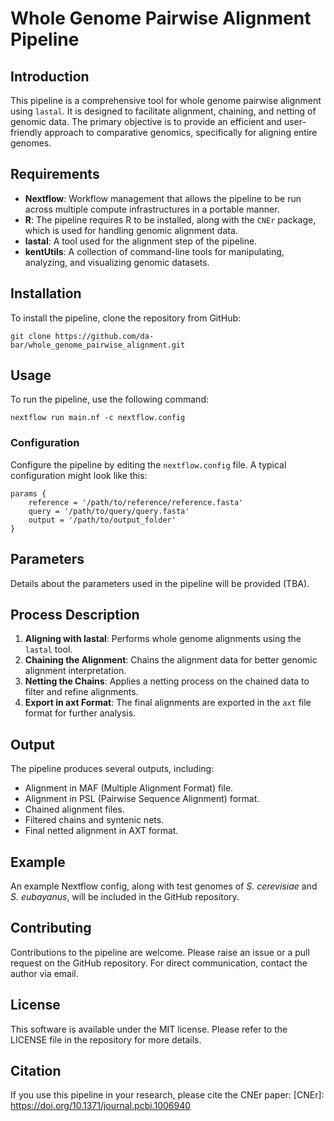 # Whole Genome Pairwise Alignment Pipeline

## Introduction

This pipeline is a comprehensive tool for whole genome pairwise alignment using `lastal`. It is designed to facilitate alignment, chaining, and netting of genomic data. The primary objective is to provide an efficient and user-friendly approach to comparative genomics, specifically for aligning entire genomes.

## Requirements

- **Nextflow**: Workflow management that allows the pipeline to be run across multiple compute infrastructures in a portable manner.
- **R**: The pipeline requires R to be installed, along with the `CNEr` package, which is used for handling genomic alignment data.
- **lastal**: A tool used for the alignment step of the pipeline.
- **kentUtils**: A collection of command-line tools for manipulating, analyzing, and visualizing genomic datasets.

## Installation

To install the pipeline, clone the repository from GitHub:

    git clone https://github.com/da-bar/whole_genome_pairwise_alignment.git

## Usage

To run the pipeline, use the following command:

    nextflow run main.nf -c nextflow.config

### Configuration

Configure the pipeline by editing the `nextflow.config` file. A typical configuration might look like this:

    params {
        reference = '/path/to/reference/reference.fasta'
        query = '/path/to/query/query.fasta'
        output = '/path/to/output_folder'
    }

## Parameters

Details about the parameters used in the pipeline will be provided (TBA).

## Process Description

1. **Aligning with lastal**: Performs whole genome alignments using the `lastal` tool.
2. **Chaining the Alignment**: Chains the alignment data for better genomic alignment interpretation.
3. **Netting the Chains**: Applies a netting process on the chained data to filter and refine alignments.
4. **Export in axt Format**: The final alignments are exported in the `axt` file format for further analysis.

## Output

The pipeline produces several outputs, including:

- Alignment in MAF (Multiple Alignment Format) file.
- Alignment in PSL (Pairwise Sequence Alignment) format.
- Chained alignment files.
- Filtered chains and syntenic nets.
- Final netted alignment in AXT format.

## Example

An example Nextflow config, along with test genomes of _S. cerevisiae_ and _S. eubayanus_, will be included in the GitHub repository.

## Contributing

Contributions to the pipeline are welcome. Please raise an issue or a pull request on the GitHub repository. For direct communication, contact the author via email.

## License

This software is available under the MIT license. Please refer to the LICENSE file in the repository for more details.

## Citation

If you use this pipeline in your research, please cite the CNEr paper:
[CNEr]: https://doi.org/10.1371/journal.pcbi.1006940
